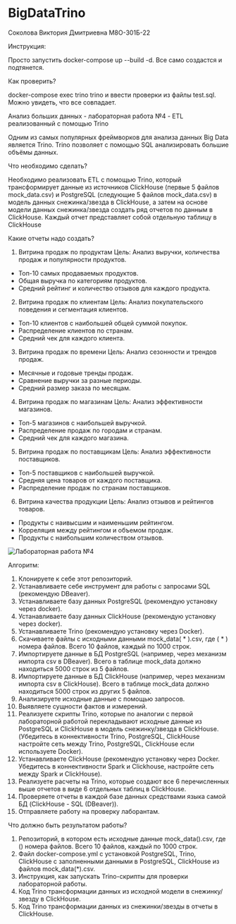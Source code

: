 # BigDataTrino

Соколова Виктория Дмитриевна М8О-301Б-22

Инструкция:

Просто запустить docker-compose up --build -d. Все само создастся и подтянется.

Как проверить?

docker-compose exec trino trino и ввести проверки из файлы test.sql. Можно увидеть, что все совпадает.

Анализ больших данных - лабораторная работа №4 - ETL реализованный с помощью Trino

Одним из самых популярных фреймворков для анализа данных Big Data является Trino. Trino позволяет с помощью SQL анализировать большие объёмы данных.

Что необходимо сделать?

Необходимо реализовать ETL с помощью Trino, который трансформирует данные из источников ClickHouse (первые 5 файлов mock_data.csv) и PostgreSQL (следующие 5 файлов mock_data.csv) в модель данных снежинка/звезда в ClickHouse, а затем на основе модели данных снежинка/звезда создать ряд отчетов по данным в ClickHouse. Каждый отчет представляет собой отдельную таблицу в ClickHouse

Какие отчеты надо создать?
1. Витрина продаж по продуктам
Цель: Анализ выручки, количества продаж и популярности продуктов.
 - Топ-10 самых продаваемых продуктов.
 - Общая выручка по категориям продуктов.
 - Средний рейтинг и количество отзывов для каждого продукта.
2. Витрина продаж по клиентам
Цель: Анализ покупательского поведения и сегментация клиентов.
 - Топ-10 клиентов с наибольшей общей суммой покупок.
 - Распределение клиентов по странам.
 - Средний чек для каждого клиента.
3. Витрина продаж по времени
Цель: Анализ сезонности и трендов продаж.
 - Месячные и годовые тренды продаж.
 - Сравнение выручки за разные периоды.
 - Средний размер заказа по месяцам.
4. Витрина продаж по магазинам
Цель: Анализ эффективности магазинов.
 - Топ-5 магазинов с наибольшей выручкой.
 - Распределение продаж по городам и странам.
 - Средний чек для каждого магазина.
5. Витрина продаж по поставщикам
Цель: Анализ эффективности поставщиков.
 - Топ-5 поставщиков с наибольшей выручкой.
 - Средняя цена товаров от каждого поставщика.
 - Распределение продаж по странам поставщиков.
6. Витрина качества продукции
Цель: Анализ отзывов и рейтингов товаров.
 - Продукты с наивысшим и наименьшим рейтингом.
 - Корреляция между рейтингом и объемом продаж.
 - Продукты с наибольшим количеством отзывов.

![Лабораторная работа №4](https://github.com/user-attachments/assets/8cde5065-780b-46c3-867f-5d4332b42e28)


Алгоритм:
1. Клонируете к себе этот репозиторий.
2. Устанавливаете себе инструмент для работы с запросами SQL (рекомендую DBeaver).
3. Устанавливаете базу данных PostgreSQL (рекомендую установку через docker).
4. Устанавливаете базу данных ClickHouse (рекомендую установку через docker).
5. Устанавливаете Trino (рекомендую установку через Docker).
6. Скачиваете файлы с исходными данными mock_data( * ).csv, где ( * ) номера файлов. Всего 10 файлов, каждый по 1000 строк.
7. Импортируете данные в БД PostgreSQL (например, через механизм импорта csv в DBeaver). Всего в таблице mock_data должно находиться 5000 строк из 5 файлов.
8. Импортируете данные в БД ClickHouse (например, через механизм импорта csv в ClickHouse). Всего в таблице mock_data должно находиться 5000 строк из других 5 файлов.
9. Анализируете исходные данные с помощью запросов.
10. Выявляете сущности фактов и измерений.
11. Реализуете скрипты Trino, которые по аналогии с первой лабораторной работой перекладывают исходные данные из PostgreSQL и ClickHouse в модель снежинку/звезда в ClickHouse. (Убедитесь в коннективности Trino, PostgreSQL, ClickHouse настройте сеть между Trino, PostgreSQL, ClickHouse если используете Docker).
12. Устанавливаете ClickHouse (рекомендую установку через Docker. Убедитесь в коннективности Spark и Clickhouse, настройте сеть между Spark и ClickHouse).
13. Реализуете расчеты на Trino, которые создают все 6 перечисленных выше отчетов в виде 6 отдельных таблиц в ClickHouse.
14. Проверяете отчеты в каждой базе данных средствами языка самой БД (ClickHouse - SQL (DBeaver)).
15. Отправляете работу на проверку лаборантам.

Что должно быть результатом работы?

1. Репозиторий, в котором есть исходные данные mock_data().csv, где () номера файлов. Всего 10 файлов, каждый по 1000 строк.
2. Файл docker-compose.yml с установкой PostgreSQL, Trino, ClickHouse с заполненными данными в PostgreSQL, ClickHouse из файлов mock_data(*).csv.
3. Инструкция, как запускать Trino-скрипты для проверки лабораторной работы.
4. Код Trino трансформации данных из исходной модели в снежинку/звезду в ClickHouse.
5. Код Trino трансформации данных из снежинки/звезды в отчеты в ClickHouse.
